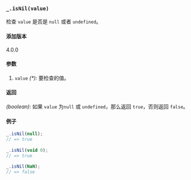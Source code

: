 ### `_.isNil(value)`[​](#_isnilvalue "_isnilvalue的直接链接")

检查 `value` 是否是 `null` 或者 `undefined`。

#### 添加版本

4.0.0

#### 参数

1.  `value` _(\*)_: 要检查的值。

#### 返回

_(boolean)_: 如果 `value` 为`null` 或 `undefined`，那么返回 `true`，否则返回 `false`。

#### 例子

```js
_.isNil(null);
// => true
 
_.isNil(void 0);
// => true
 
_.isNil(NaN);
// => false

```